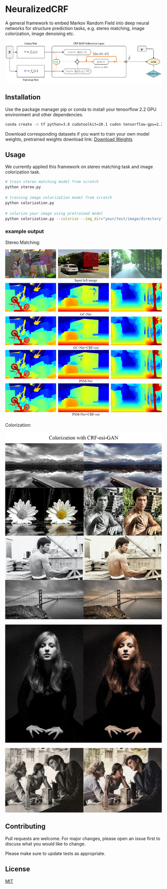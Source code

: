 # NeuralizedCRF

A general framework to embed Markov Random Field into deep neural networks for structure prediction tasks, e.g. stereo matching, image colorization, image denoising etc. 

![Architecture](/vis/arch.png)

## Installation

Use the package manager pip or conda to install your tensorflow 2.2 GPU environment and other dependencies.

```bash
conda create -n tf python=3.8 cudatoolkit=10.1 cudnn tensorflow-gpu=2.2 matplotlib pillow 
```
Download corresponding datasets if you want to train your own model weights, pretrained weights download link:
<a id="raw-url" href="https://drive.google.com/drive/u/0/shared-with-me">Download Weights</a>


## Usage

We currently applied this framework on stereo matching task and image colorization task.

```bash
# train stereo matching model from scratch
python stereo.py

# training image colorization model from scratch
python colorization.py

# colorize your image using pretrained model
python colorization.py --colorize --img_dir="your/test/image/directory" --weights="weights/file/path"
```

### example output

Stereo Matching:

![Stereo](/vis/stereo-visual-comp.jpg)

Colorization:

![Colorization-bruce-lee](/vis/colorize-brucelee.jpg)

![Colorization-girl](/vis/colorize-girl.jpg)

![Colorization-chat](/vis/colorize-chat.jpg)

## Contributing
Pull requests are welcome. For major changes, please open an issue first to discuss what you would like to change.

Please make sure to update tests as appropriate.

## License
[MIT](https://choosealicense.com/licenses/mit/)